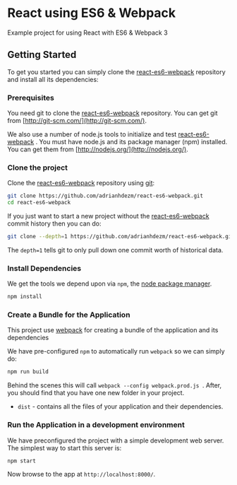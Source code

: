 # React using ES6 & Webpack
Example project for using React with ES6 & Webpack 3

## Getting Started

To get you started you can simply clone the [react-es6-webpack](https://github.com/adrianhdezm/react-es6-webpack) repository and install all its dependencies:

### Prerequisites

You need git to clone the [react-es6-webpack](https://github.com/adrianhdezm/react-es6-webpack)  repository. You can get git from
[http://git-scm.com/](http://git-scm.com/).

We also use a number of node.js tools to initialize and test [react-es6-webpack](https://github.com/adrianhdezm/react-es6-webpack) . You must have node.js and
its package manager (npm) installed.  You can get them from [http://nodejs.org/](http://nodejs.org/).

### Clone the project

Clone the [react-es6-webpack](https://github.com/adrianhdezm/react-es6-webpack)  repository using [git](http://git-scm.com/):

```bash
git clone https://github.com/adrianhdezm/react-es6-webpack.git
cd react-es6-webpack
```

If you just want to start a new project without the [react-es6-webpack](https://github.com/adrianhdezm/react-es6-webpack)  commit history then you can do:

```bash
git clone --depth=1 https://github.com/adrianhdezm/react-es6-webpack.git <your-project-name>
```

The `depth=1` tells git to only pull down one commit worth of historical data.

### Install Dependencies

We get the tools we depend upon via `npm`, the [node package manager](https://www.npmjs.com).

```bash
npm install
```


### Create a Bundle for the Application

This project use [webpack](https://github.com/webpack/webpack) for creating a bundle of the application and its dependencies

We have pre-configured `npm` to automatically run `webpack` so we can simply do:

```bash
npm run build
```

Behind the scenes this will call `webpack --config webpack.prod.js `.  After, you should find that you have one new folder in your project.

* `dist` - contains all the files of your application and their dependencies.

### Run the Application in a development environment 

We have preconfigured the project with a simple development web server.  The simplest way to start
this server is:

```bash
npm start
```

Now browse to the app at `http://localhost:8000/`.
